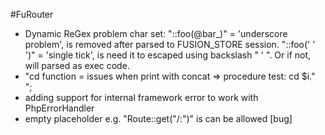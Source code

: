 #FuRouter
- Dynamic ReGex problem char set:
  "::foo(@bar_)" = 'underscore problem', is removed after parsed to FUSION_STORE session.
  "::foo(' ' ')" = 'single tick', is need it to escaped using backslash " \' ". Or if not, will parsed as exec code.
- "cd function = issues when print with concat => procedure test: cd $i."<br />";
- adding support for internal framework error to work with PhpErrorHandler
- empty placeholder e.g. "Route::get("/:")" is can be allowed [bug]